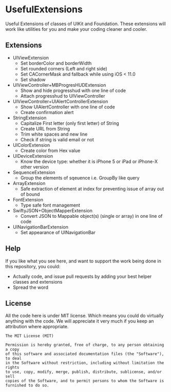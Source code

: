 UsefulExtensions
===============
Useful Extensions of classes of UIKit and Foundation.
These extensions will work like utilities for you and make your coding cleaner and cooler.

## Extensions
* UIViewExtension
    * Set borderColor and borderWidth
    * Set rounded corners (Left and right side)
    * Set CACornerMask and fallback while using iOS < 11.0
    * Set shadow
* UIViewController+MBProgresHUDExtension
    * Show and hide progresshud with one line of code
    * Attach progresshud to UIViewController
* UIViewController+UIAlertControllerExtension
    * Show UIAlertController with one line of code
    * Create confirmation alert
* StringExtension
    * Capitalize First letter (only first letter) of String
    * Create URL from String
    * Trim white spaces and new line
    * Check if string is valid email or not
* UIColorExtension
    * Create color from Hex value
* UIDeviceExtension
    * Know the device type: whether it is iPhone 5 or iPad or iPhone-X other version
* SequenceExtension
    * Group the elements of sqeuence i.e. GroupBy like query
* ArrayExtension
    * Safe extraction of element at index for preventing issue of array out of bound
* FontExtension
    * Type safe font management
* SwiftyJSON+ObjectMapperExtension
    * Convert JSON to Mappable object(s) (single or array) in one line of code
* UINavigationBarExtension
    * Set appearance of UINavigationBar

## Help

If you like what you see here, and want to support the work being done in this repository, you could:
* Actually code, and issue pull requests by adding your best helper classes and extensions
* Spread the word

## License

All the code here is under MIT license. Which means you could do virtually anything with the code.
We will appreciate it very much if you keep an attribution where appropriate.

    The MIT License (MIT)
    
    Permission is hereby granted, free of charge, to any person obtaining a copy
    of this software and associated documentation files (the "Software"), to deal
    in the Software without restriction, including without limitation the rights
    to use, copy, modify, merge, publish, distribute, sublicense, and/or sell
    copies of the Software, and to permit persons to whom the Software is
    furnished to do so.
